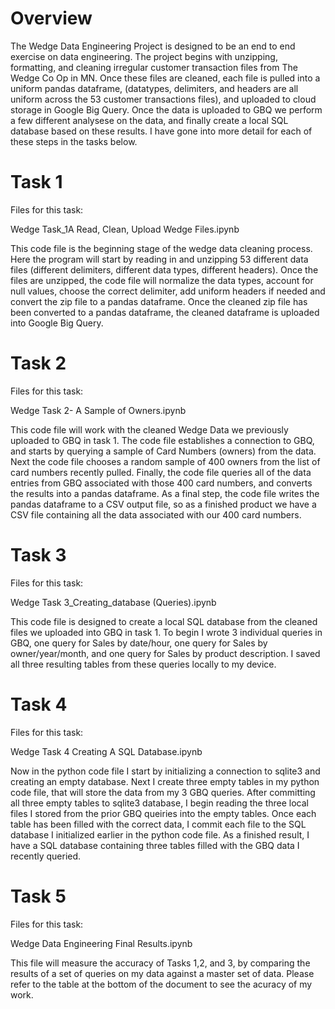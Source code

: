 # Overview

The Wedge Data Engineering Project is designed to be an end to end exercise on data engineering. The project begins with unzipping, formatting, and cleaning irregular customer transaction files from The Wedge Co Op in MN. Once these files are cleaned, each file is pulled into a uniform pandas dataframe, (datatypes, delimiters, and headers are all uniform across the 53 customer transactions files), and uploaded to cloud storage in Google Big Query. Once the data is uploaded to GBQ we perform a few different analysese on the data, and finally create a local SQL database based on these results. I have gone into more detail for each of these steps in the tasks below.

# Task 1 
Files for this task:

Wedge Task_1A Read, Clean, Upload Wedge Files.ipynb

This code file is the beginning stage of the wedge data cleaning process. Here the program will start by reading in and unzipping 53 different data files (different delimiters, different data types, different headers). Once the files are unzipped, the code file will normalize the data types, account for null values, choose the correct delimiter, add uniform headers if needed and convert the zip file to a pandas dataframe. Once the cleaned zip file has been converted to a pandas dataframe, the cleaned dataframe is uploaded into Google Big Query.

# Task 2
Files for this task:

Wedge Task 2- A Sample of Owners.ipynb

This code file will work with the cleaned Wedge Data we previously uploaded to GBQ in task 1. The code file establishes a connection to GBQ, and starts by querying a sample of Card Numbers (owners) from the data. Next the code file chooses a random sample of 400 owners from the list of card numbers recently pulled. Finally, the code file queries all of the data entries from GBQ associated with those 400 card numbers, and converts the results into a pandas dataframe. As a final step, the code file writes the pandas dataframe to a CSV output file, so as a finished product we have a CSV file containing all the data associated with our 400 card numbers.

# Task 3
Files for this task:

Wedge Task 3_Creating_database (Queries).ipynb

This code file is designed to create a local SQL database from the cleaned files we uploaded into GBQ in task 1. To begin I wrote 3 individual queries in GBQ, one query for Sales by date/hour, one query for Sales by owner/year/month, and one query for Sales by product description. I saved all three resulting tables from these queries locally to my device.

# Task 4
Files for this task:

Wedge Task 4 Creating A SQL Database.ipynb

Now in the python code file I start by initializing a connection to sqlite3 and creating an empty database. Next I create three empty tables in my python code file, that will store the data from my 3 GBQ queries. After committing all three empty tables to sqlite3 database, I begin reading the three local files I stored from the prior GBQ queiries into the empty tables. Once each table has been filled with the correct data, I commit each file to the SQL database I initialized earlier in the python code file. As a finished result, I have a SQL database containing three tables filled with the GBQ data I recently queried.

# Task 5 
Files for this task:

Wedge Data Engineering Final Results.ipynb

This file will measure the accuracy of Tasks 1,2, and 3, by comparing the results of a set of queries on my data against a master set of data. Please refer to the table at the bottom of the document to see the acuracy of my work. 
